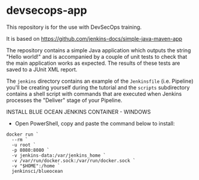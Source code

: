 # devsecops-app

This repository is for the use with DevSecOps training.

It is based on https://github.com/jenkins-docs/simple-java-maven-app

The repository contains a simple Java application which outputs the string
"Hello world!" and is accompanied by a couple of unit tests to check that the
main application works as expected. The results of these tests are saved to a
JUnit XML report.

The `jenkins` directory contains an example of the `Jenkinsfile` (i.e. Pipeline)
you'll be creating yourself during the tutorial and the `scripts` subdirectory
contains a shell script with commands that are executed when Jenkins processes
the "Deliver" stage of your Pipeline.

INSTALL BLUE OCEAN JENKINS CONTAINER - WINDOWS

* Open PowerShell, copy and paste the command below to install:
```
docker run `
  --rm `
  -u root `
  -p 8080:8080 `
  -v jenkins-data:/var/jenkins_home `
  -v /var/run/docker.sock:/var/run/docker.sock `
  -v "$HOME":/home `
  jenkinsci/blueocean
```
